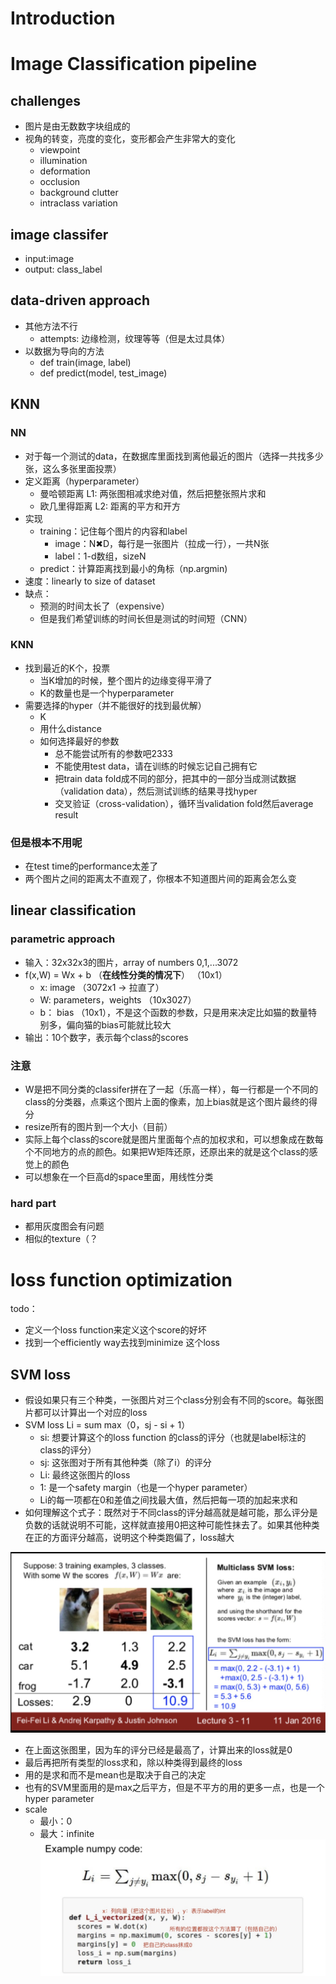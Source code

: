 # Introduction

# Image Classification pipeline
## challenges 
* 图片是由无数数字块组成的
* 视角的转变，亮度的变化，变形都会产生非常大的变化
	* viewpoint
	* illumination
	* deformation
	* occlusion
	* background clutter
	* intraclass variation

## image classifer
* input:image
* output: class_label

## data-driven approach
* 其他方法不行
	* attempts: 边缘检测，纹理等等（但是太过具体）
* 以数据为导向的方法
	* def train(image, label)
	* def predict(model, test_image)

## KNN
### NN
* 对于每一个测试的data，在数据库里面找到离他最近的图片（选择一共找多少张，这么多张里面投票）
* 定义距离（hyperparameter）
	* 曼哈顿距离 L1: 两张图相减求绝对值，然后把整张照片求和
	* 欧几里得距离 L2: 距离的平方和开方
* 实现
	* training：记住每个图片的内容和label
		* image：N✖D，每行是一张图片（拉成一行），一共N张
		* label：1-d数组，sizeN
	* predict：计算距离找到最小的角标（np.argmin)
* 速度：linearly to size of dataset
* 缺点：
	* 预测的时间太长了（expensive）
	* 但是我们希望训练的时间长但是测试的时间短（CNN）

### KNN
* 找到最近的K个，投票
	* 当K增加的时候，整个图片的边缘变得平滑了
	* K的数量也是一个hyperparameter
* 需要选择的hyper（并不能很好的找到最优解）
	* K
	* 用什么distance
	* 如何选择最好的参数
		* 总不能尝试所有的参数吧2333
		* 不能使用test data，请在训练的时候忘记自己拥有它
		* 把train data fold成不同的部分，把其中的一部分当成测试数据（validation data），然后测试训练的结果寻找hyper
		* 交叉验证（cross-validation），循环当validation fold然后average result

### 但是根本不用呢
* 在test time的performance太差了
* 两个图片之间的距离太不直观了，你根本不知道图片间的距离会怎么变

## linear classification
### parametric approach
* 输入：32x32x3的图片，array of numbers 0,1,...3072
* f(x,W) = Wx + b （**在线性分类的情况下**） （10x1）
	* x: image （3072x1 -> 拉直了）
	* W: parameters，weights （10x3027）
	* b： bias （10x1），不是这个函数的参数，只是用来决定比如猫的数量特别多，偏向猫的bias可能就比较大
* 输出：10个数字，表示每个class的scores

### 注意
* W是把不同分类的classifer拼在了一起（乐高一样），每一行都是一个不同的class的分类器，点乘这个图片上面的像素，加上bias就是这个图片最终的得分
* resize所有的图片到一个大小（目前）
* 实际上每个class的score就是图片里面每个点的加权求和，可以想象成在数每个不同地方的点的颜色。如果把W矩阵还原，还原出来的就是这个class的感觉上的颜色
* 可以想象在一个巨高d的space里面，用线性分类

### hard part
* 都用灰度图会有问题
* 相似的texture（？


# loss function optimization
todo：
* 定义一个loss function来定义这个score的好坏
* 找到一个efficiently way去找到minimize 这个loss

## SVM loss
* 假设如果只有三个种类，一张图片对三个class分别会有不同的score。每张图片都可以计算出一个对应的loss
* SVM loss Li = sum max（0，sj - si + 1）
	* si: 想要计算这个的loss function 的class的评分（也就是label标注的class的评分）
	* sj: 这张图对于所有其他种类（除了i）的评分
	* Li: 最终这张图片的loss
	* 1: 是一个safety margin（也是一个hyper parameter）
	* Li的每一项都在0和差值之间找最大值，然后把每一项的加起来求和
* 如何理解这个式子：既然对于不同class的评分越高就是越可能，那么评分是负数的话就说明不可能，这样就直接用0把这种可能性抹去了。如果其他种类在正的方面评分越高，说明这个种类跑偏了，loss越大

![SVM](images/L3_1.jpg)
* 在上面这张图里，因为车的评分已经是最高了，计算出来的loss就是0
* 最后再把所有类型的loss求和，除以种类得到最终的loss
* 用的是求和而不是mean也是取决于自己的决定
* 也有的SVM里面用的是max之后平方，但是不平方的用的更多一点，也是一个hyper parameter
* scale
	* 最小：0
	* 最大：infinite 
![python code](images/L3_2.jpg)


